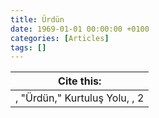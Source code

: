```yaml
---
title: Ürdün
date: 1969-01-01 00:00:00 +0100
categories: [Articles]
tags: []
---
```




| Cite this:   |
|--------|
| , "Ürdün," Kurtuluş Yolu, , 2 

